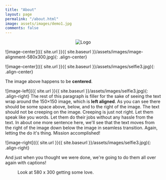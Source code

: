 ```yaml
---
title: "About"
layout: page
permalink: "/about.html"
image: assets/images/demo1.jpg
comments: false
---
```

<p style="text-align:center;"><img src="{{ site.url }}{{ site.baseurl }}/assets/images/selfie3.jpg" alt="Logo"></p>


![image-center]({{ site.url }}{{ site.baseurl }}/assets/images/image-alignment-580x300.jpg){: .align-center}


![image-center]({{ site.url }}{{ site.baseurl }}/assets/images/selfie3.jpg){: .align-center}

The image above happens to be **centered**.

![image-left]({{ site.url }}{{ site.baseurl }}/assets/images/selfie3.jpg){: .align-right} The rest of this paragraph is filler for the sake of seeing the text wrap around the 150×150 image, which is **left aligned**. As you can see there should be some space above, below, and to the right of the image. The text should not be creeping on the image. Creeping is just not right. Let them speak like you words. Let them do their jobs without any hassle from the text. In about one more sentence here, we'll see that the text moves from the right of the image down below the image in seamless transition. Again, letting the do it's thing. Mission accomplished!

![image-right]({{ site.url }}{{ site.baseurl }}/assets/images/selfie3.jpg){: .align-right}

And just when you thought we were done, we're going to do them all over again with captions!

<figure class="align-center">
  <img src="{{ site.url }}{{ site.baseurl }}/assets/images/selfie3.jpg" alt="">
  <figcaption>Look at 580 x 300 getting some love.</figcaption>
</figure> 


